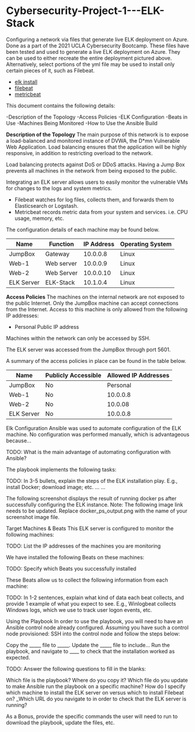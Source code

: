 # Cybersecurity-Project-1---ELK-Stack
Configuring a network via files that generate live ELK deployment on Azure. Done as a part of the 2021 UCLA Cybersecurity Bootcamp.
These files have been tested and used to generate a live ELK deployment on Azure. They can be used to either recreate the entire deployment pictured above. Alternatively, select portions of the yml file may be used to install only certain pieces of it, such as Filebeat.

- [elk install](https://github.com/aubonih/Cybersecurity-Project-1---ELK-Stack/blob/main/yml%20playbooks/elk-playbook.yml)
- [filebeat](https://github.com/aubonih/Cybersecurity-Project-1---ELK-Stack/blob/main/yml%20playbooks/filebeat-playbook.yml)
- [metricbeat](https://github.com/aubonih/Cybersecurity-Project-1---ELK-Stack/blob/main/yml%20playbooks/metricbeat-playbook.yml)

This document contains the following details:

-Description of the Topology
-Access Policies
-ELK Configuration
 -Beats in Use
 -Machines Being Monitored
-How to Use the Ansible Build


**Description of the Topology**
The main purpose of this network is to expose a load-balanced and monitored instance of DVWA, the D*mn Vulnerable Web Application.
Load balancing ensures that the application will be highly responsive, in addition to restricting overload to the network.

Load balancing protects against DoS or DDoS attacks. Having a Jump Box prevents all machines in the network from being exposed to the public.

Integrating an ELK server allows users to easily monitor the vulnerable VMs for changes to the logs and system metrics.

- Filebeat watches for log files, collects them, and forwards them to Elasticsearch or Logstash.
- Metricbeat records metric data from your system and services. i.e. CPU usage, memory, etc.

The configuration details of each machine may be found below.


| Name | Function | IP Address | Operating System |
|------|----------|------------|------------------|
|JumpBox      | Gateway         | 10.0.0.8           |   Linux              |
|Web-1      |    Web server      | 10.0.0.9           |       Linux           |
|Web-2      |   Web Server       | 10.0.0.10           |           Linux       |
|ELK Server      |  ELK-Stack        | 10.1.0.4           |             Linux     |




**Access Policies**
The machines on the internal network are not exposed to the public Internet.
Only the JumpBox machine can accept connections from the Internet. Access to this machine is only allowed from the following IP addresses:

- Personal Public IP address

Machines within the network can only be accessed by SSH.

The ELK server was accessed from the JumpBox through port 5601.

A summary of the access policies in place can be found in the table below.


|Name | Publicly Accessible | Allowed IP Addresses |
| --- | --- | --- |
|JumpBox | No | Personal |
| Web-1 | No | 10.0.0.8 |
| Web-2 | No | 10.0.08 |
| ELK Server | No | 10.0.0.8 |













Elk Configuration
Ansible was used to automate configuration of the ELK machine. No configuration was performed manually, which is advantageous because...

TODO: What is the main advantage of automating configuration with Ansible?

The playbook implements the following tasks:

TODO: In 3-5 bullets, explain the steps of the ELK installation play. E.g., install Docker; download image; etc.
...
...

The following screenshot displays the result of running docker ps after successfully configuring the ELK instance.
Note: The following image link needs to be updated. Replace docker_ps_output.png with the name of your screenshot image file.


Target Machines & Beats
This ELK server is configured to monitor the following machines:

TODO: List the IP addresses of the machines you are monitoring

We have installed the following Beats on these machines:

TODO: Specify which Beats you successfully installed

These Beats allow us to collect the following information from each machine:

TODO: In 1-2 sentences, explain what kind of data each beat collects, and provide 1 example of what you expect to see. E.g., Winlogbeat collects Windows logs, which we use to track user logon events, etc.


Using the Playbook
In order to use the playbook, you will need to have an Ansible control node already configured. Assuming you have such a control node provisioned:
SSH into the control node and follow the steps below:

Copy the _____ file to _____.
Update the _____ file to include...
Run the playbook, and navigate to ____ to check that the installation worked as expected.

TODO: Answer the following questions to fill in the blanks:

Which file is the playbook? Where do you copy it?
Which file do you update to make Ansible run the playbook on a specific machine? How do I specify which machine to install the ELK server on versus which to install Filebeat on?
_Which URL do you navigate to in order to check that the ELK server is running?

As a Bonus, provide the specific commands the user will need to run to download the playbook, update the files, etc.
